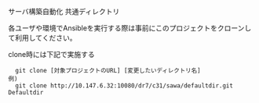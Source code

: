 サーバ構築自動化 共通ディレクトリ

各ユーザや環境でAnsibleを実行する際は事前にこのプロジェクトをクローンして利用してください。

clone時には下記で実施する

~~~git
  git clone [対象プロジェクトのURL] [変更したいディレクトリ名]
例)
  git clone http://10.147.6.32:10080/dr7/c31/sawa/defaultdir.git Defaultdir

~~~
